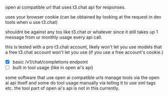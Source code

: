 open ai compatible url that uses t3.chat api for responses.

uses your browser cookie (can be obtained by looking at the request in dev tools when u use t3.chat)

shouldnt be against any tos like t3.chat or whatever since it still takes up 1 message from ur monthly usage every api call.

this is tested with a pro t3.chat account, likely won't let you use models that a free t3.chat account won't let you use (if you use a free account's cookie.)

 - [x] basic /v1/chat/completions endpoint
 - [ ] built in tool usage (like in open ai's api)
       
some software that use open ai compatible urls manage tools via the open ai api itself and some do tool usage manually via telling it to use xml tags etc. 
the tool part of open ai's api is not in this currently.
